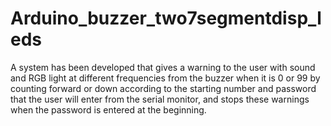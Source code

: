 # Arduino_buzzer_two7segmentdisp_leds
A system has been developed that gives a warning to the user with sound and RGB light at different frequencies from the buzzer when it is 0 or 99 by counting forward or down according to the starting number and password that the user will enter from the serial monitor, and stops these warnings when the password is entered at the beginning.
